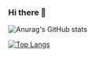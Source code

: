 ### Hi there 👋

![Anurag's GitHub stats](https://github-readme-stats.vercel.app/api?username=mattreginaldo&range=last_year&count_private=true)

[![Top Langs](https://github-readme-stats.vercel.app/api/top-langs/?username=mattreginaldo&hide=php,PHP)](https://github.com/anuraghazra/github-readme-stats)


<!--
**mattreginaldo/mattreginaldo** is a ✨ _special_ ✨ repository because its `README.md` (this file) appears on your GitHub profile.

Here are some ideas to get you started:

- 🔭 I’m currently working on ...
- 🌱 I’m currently learning ...
- 👯 I’m looking to collaborate on ...
- 🤔 I’m looking for help with ...
- 💬 Ask me about ...
- 📫 How to reach me: ...
- 😄 Pronouns: ...
- ⚡ Fun fact: ...
-->

